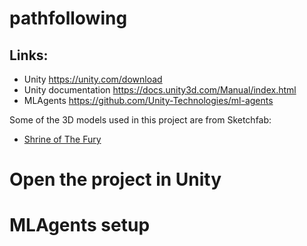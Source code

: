 # pathfollowing

## Links:
* Unity https://unity.com/download
* Unity documentation https://docs.unity3d.com/Manual/index.html
* MLAgents https://github.com/Unity-Technologies/ml-agents

Some of the 3D models used in this project are from Sketchfab:

- [Shrine of The Fury](https://sketchfab.com/3d-models/chevrolet-corvette-1980-different-colours-7e428bdb3ab54b4e9ac610e545fd9d03)

# Open the project in Unity

# MLAgents setup
